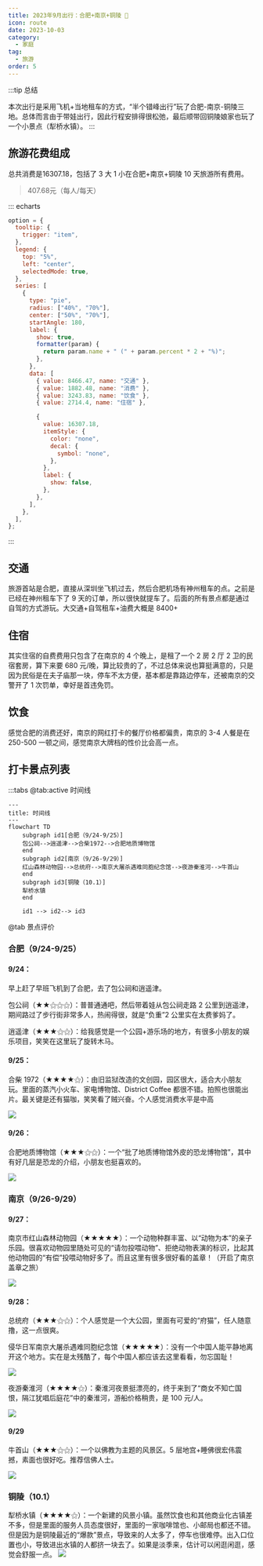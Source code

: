 ```yaml
---
title: 2023年9月出行：合肥+南京+铜陵 👣
icon: route
date: 2023-10-03
category:
  - 家庭
tag:
  - 旅游
order: 5
---
```


:::tip 总结

本次出行是采用飞机+当地租车的方式，“半个错峰出行”玩了合肥-南京-铜陵三地。总体而言由于带娃出行，因此行程安排得很松弛，最后顺带回铜陵娘家也玩了一个小景点（犁桥水镇）。
:::

## 旅游花费组成

总共消费是16307.18，包括了 3 大 1 小在合肥+南京+铜陵 10 天旅游所有费用。
> 407.68元（每人/每天）

::: echarts

```js
option = {
  tooltip: {
    trigger: "item",
  },
  legend: {
    top: "5%",
    left: "center",
    selectedMode: true,
  },
  series: [
    {
      type: "pie",
      radius: ["40%", "70%"],
      center: ["50%", "70%"],
      startAngle: 180,
      label: {
        show: true,
        formatter(param) {
          return param.name + " (" + param.percent * 2 + "%)";
        },
      },
      data: [
        { value: 8466.47, name: "交通" },
        { value: 1882.48, name: "消费" },
        { value: 3243.83, name: "饮食" },
        { value: 2714.4, name: "住宿" },

        {
          value: 16307.18,
          itemStyle: {
            color: "none",
            decal: {
              symbol: "none",
            },
          },
          label: {
            show: false,
          },
        },
      ],
    },
  ],
};
```

:::

## 交通

旅游首站是合肥，直接从深圳坐飞机过去，然后合肥机场有神州租车的点。之前是已经在神州租车下了 9 天的订单，所以很快就提车了。后面的所有景点都是通过自驾的方式游玩。大交通+自驾租车+油费大概是 8400+

## 住宿

其实住宿的自费费用只包含了在南京的 4 个晚上，是租了一个 2 房 2 厅 2 卫的民宿套房，算下来要 680 元/晚，算比较贵的了，不过总体来说也算挺满意的，只是因为民俗是在夫子庙那一块，停车不太方便，基本都是靠路边停车，还被南京的交警开了 1 次罚单，幸好是首违免罚。

## 饮食

感觉合肥的消费还好，南京的网红打卡的餐厅价格都偏贵，南京的 3-4 人餐是在 250-500 一顿之间，感觉南京大牌档的性价比会高一点。

## 打卡景点列表

:::tabs
@tab:active 时间线
```mermaid
---
title: 时间线
---
flowchart TD
    subgraph id1[合肥（9/24-9/25）]
    包公祠-->逍遥津-->合柴1972-->合肥地质博物馆
    end
    subgraph id2[南京（9/26-9/29）]
    红山森林动物园-->总统府-->南京大屠杀遇难同胞纪念馆-->夜游秦淮河-->牛首山
    end
    subgraph id3[铜陵（10.1）]
    犁桥水镇
    end

    id1 --> id2--> id3

```


@tab 景点评价

### 合肥（9/24-9/25）

#### 9/24：

早上赶了早班飞机到了合肥，去了包公祠和逍遥津。

包公祠（★★⚝⚝⚝）：普普通通吧，然后带着娃从包公祠走路 2 公里到逍遥津，期间路过了步行街非常多人，热闹得很，就是“负重”2 公里实在太费爹妈了。

<VidStack 
src="https://ak-v.tripcdn.com/videos/K70q27000001i6vmv835F.mp4" 
poster="https://ak-d.tripcdn.com/images/01053120005wr7vq7A738.jpg"
/>

逍遥津（★★★⚝⚝）：给我感觉是一个公园+游乐场的地方，有很多小朋友的娱乐项目，笑笑在这里玩了旋转木马。

<VidStack 
src="https://ak-v.tripcdn.com/videos/K70427000001i4kkp3DA9/mp4" 
poster="https://ak-d.tripcdn.com/images/0100i1200089iyocwDA2A.jpg"
/>

#### 9/25：

合柴 1972（★★★★⚝）：由旧监狱改造的文创园，园区很大，适合大小朋友玩。里面的蒸汽小火车、家电博物馆、District Coffee 都很不错。拍照也很能出片。最关键是还有猫咖，笑笑看了贼兴奋。个人感觉消费水平是中高

![](https://ak-d.tripcdn.com/images/0100t120008dgmwldAA96.jpg)

#### 9/26：

合肥地质博物馆（★★★⚝⚝）：一个“批了地质博物馆外皮的恐龙博物馆”，其中有好几层是恐龙的介绍，小朋友也挺喜欢的。

![](https://ak-d.tripcdn.com/images/0106612000bm8kiqv9226.jpg)

### 南京（9/26-9/29）

#### 9/27：

南京市红山森林动物园（★★★★★）：一个动物种群丰富、以“动物为本”的亲子乐园。很喜欢动物园里随处可见的“请勿投喂动物”、拒绝动物表演的标识，比起其他动物园的“有偿”投喂动物好多了。而且这里有很多很好看的盖章！（开启了南京盖章之旅）

![](https://ak-d.tripcdn.com/images/100w0r000000hj2gxEA95.jpg)

#### 9/28：

总统府（★★★⚝⚝）：个人感觉是一个大公园，里面有可爱的“府猫”，任人随意撸，这一点很爽。

<VidStack 
src="https://ak-v.tripcdn.com/videos/K70j26000001i4vte8608.mp4?ts=1658130220376" 
poster="https://ak-d.tripcdn.com/images/1A0b15000000y90y97885.jpg"
/>

侵华日军南京大屠杀遇难同胞纪念馆（★★★★★）：没有一个中国人能平静地离开这个地方。实在是太残酷了，每个中国人都应该去这里看看，勿忘国耻！

![](https://ak-d.tripcdn.com/images/fd/tg/g1/M08/B7/79/CghzfVSolQqAJFIBAAGAVX44o6w935.jpg)

夜游秦淮河（★★★★⚝）：秦淮河夜景挺漂亮的，终于来到了“商女不知亡国恨，隔江犹唱后庭花”中的秦淮河，游船价格稍贵，是 100 元/人。

![](https://ak-d.tripcdn.com/images/100s0g00000086s9zD645.jpg)

#### 9/29

牛首山（★★★⚝⚝）：一个以佛教为主题的风景区。5 层地宫+睡佛很宏伟震撼，素面也很好吃。推荐信佛人士。

![](https://ak-d.tripcdn.com/images/100o1900000180i1q1B4A.jpg)

### 铜陵（10.1）

犁桥水镇（★★★★⚝）：一个新建的风景小镇。虽然饮食也和其他商业化古镇差不多，但是里面的服务人员态度很好，里面的一家咖啡馆也、小邮局也都还不错。但是因为是铜陵最近的“爆款”景点，导致来的人太多了，停车也很难停。出入口位置也小，导致进出水镇的人都挤一块去了。如果是淡季来，估计可以闲逛闲逛，感觉会舒服一点。
![](https://ak-d.tripcdn.com/images/0101w12000awg74q9B614.jpg)